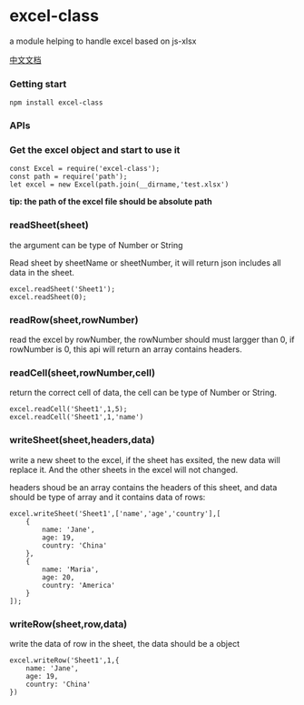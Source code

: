 # excel-class
a module helping to handle excel based on js-xlsx

[中文文档](https://github.com/laoqiren/excel-class/blob/master/CN.md)
### Getting start

`
npm install excel-class
`
### APIs

### Get the excel object and start to use it

```
const Excel = require('excel-class');
const path = require('path');
let excel = new Excel(path.join(__dirname,'test.xlsx')
```
**tip: the path of the excel file should be absolute path**

### readSheet(sheet)
the argument can be type of Number or String

Read sheet by sheetName or sheetNumber, it will return json includes all data in the sheet.

```
excel.readSheet('Sheet1');
excel.readSheet(0);
```

### readRow(sheet,rowNumber)
read the excel by rowNumber, the rowNumber should must largger than 0, if rowNumber is 0, this api will return an array contains headers.

### readCell(sheet,rowNumber,cell)

return the correct cell of data, the cell can be type of Number or String.

```
excel.readCell('Sheet1',1,5);
excel.readCell('Sheet1',1,'name')
```

### writeSheet(sheet,headers,data)

write a new sheet to the excel, if the sheet has exsited, the new data will replace it. And the other sheets in the excel will not changed.

headers shoud be an array contains the headers of this sheet, and data should be type of array and it contains data of rows:

```
excel.writeSheet('Sheet1',['name','age','country'],[
    {
        name: 'Jane',
        age: 19,
        country: 'China'
    },
    {
        name: 'Maria',
        age: 20,
        country: 'America'
    }
]);
```

### writeRow(sheet,row,data)

write the data of row in the sheet, the data should be a object

```
excel.writeRow('Sheet1',1,{
    name: 'Jane',
    age: 19,
    country: 'China'
})
```